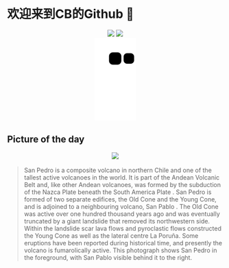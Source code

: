 
# 欢迎来到CB的Github 👋

<div align="center">
  <img height="137px" src="https://github-readme-stats.vercel.app/api?username=SuperCB&show_icons=true&theme=radical" />
  <img height="137px" src="https://github-readme-stats.vercel.app/api/top-langs/?username=SuperCB&hide_title=true&hide_border=true&layout=compact&langs_count=6&text_color=000&icon_color=fff" />
</div>


<div align="center">
    <img src="./contribution-snake/github-contribution-grid-snake.svg" />
</div>



## Picture of the day
<div align="center">
  <img width=400px src="https://upload.wikimedia.org/wikipedia/commons/thumb/c/c2/Volc%C3%A1n_San_Pedro%2C_Chile%2C_2016-02-09%2C_DD_18.JPG/750px-Volc%C3%A1n_San_Pedro%2C_Chile%2C_2016-02-09%2C_DD_18.JPG" />
</div>

>San Pedro  is a  composite volcano  in northern Chile and one of the tallest active volcanoes in the world. It is part of the  Andean Volcanic Belt  and, like other Andean volcanoes, was formed by the  subduction  of the  Nazca Plate  beneath the  South America Plate . San Pedro is formed of two separate edifices, the Old Cone and the Young Cone, and is adjoined to a neighbouring volcano,  San Pablo . The Old Cone was active over one hundred thousand years ago and was eventually truncated by a giant  landslide  that removed its northwestern side. Within the landslide scar  lava  flows and  pyroclastic flows  constructed the Young Cone as well as the lateral centre La Poruña. Some eruptions have been reported during historical time, and presently the volcano is  fumarolically  active. This photograph shows San Pedro in the foreground, with San Pablo visible behind it to the right.



